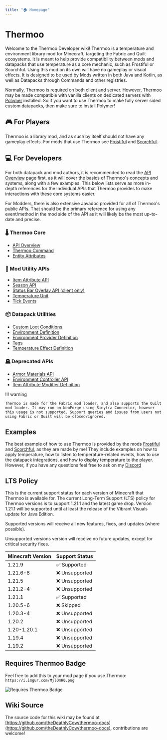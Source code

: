 ```yaml
---
title: "🏠 Homepage"
---
```

# Thermoo

Welcome to the Thermoo Developer wiki! Thermoo is a temperature and environment library mod for Minecraft, targeting the Fabric and Quilt ecosystems. It is meant to help provide compatibility between mods and datapacks that use temperature as a core mechanic, such as Frostiful or Scorchful. Using this mod on its own will have no gameplay or visual effects. It is designed to be used by Mods written in both Java and Kotlin, as well as Datapacks through Commands and other registries.

Normally, Thermoo is required on both client and server. However, Thermoo may be made compatible with vanilla clients on dedicated servers with [Polymer](https://modrinth.com/mod/polymer) installed. So if you want to use Thermoo to make fully server sided custom datapacks, then make sure to install Polymer!

## 🎮 For Players

Thermoo is a library mod, and as such by itself should not have any gameplay effects. For mods that use Thermoo see [Frostiful](https://www.modrinth.com/mod/frostiful) and [Scorchful](https://www.modrinth.com/mod/scorchful).

## 💻 For Developers

For both datapack and mod authors, it is recommended to read the [API Overview](./api_overview.md) page first, as it will cover the basics of Thermoo's concepts and systems, along with a few examples. This below lists serve as more in-depth references for the individual APIs that Thermoo provides to make interactions with these core systems easier.

For Modders, there is also extensive Javadoc provided for all of Thermoo's public APIs. That should be the primary reference for using any event/method in the mod side of the API as it will likely be the most up-to-date and precise.

### 🌡️ Thermoo Core
- [API Overview](./api_overview.md)
- [Thermoo Command](./command.md)
- [Entity Attributes](./entity_attributes.md)

### 🔧 Mod Utility APIs
- [Item Attribute API](./mods/item_attribute.md)
- [Season API](./mods/seasons.md)
- [Status Bar Overlay API (client only)](./mods/status_bar_overlay.md)
- [Temperature Unit](./mods/temperature_unit.md)
- [Tick Events](./mods/tick_events.md)

### 📦 Datapack Utilities
- [Custom Loot Conditions](./datapacks/loot_condition.md)
- [Environment Definition](./datapacks/environment_definition.md)
- [Environment Provider Definition](./datapacks/environment_provider_definition.md)
- [Tags](./datapacks/tags.md)
- [Temperature Effect Definition](./datapacks/temperature_effect_definition.md)

### 🪦 Deprecated APIs
- [Armor Materials API](./mods/armor_materials.md)
- [Environment Controller API](./mods/environment_controller.md)
- [Item Attribute Modifier Definition](./datapacks/item_attribute_modifier_definition.md)

!!! warning

    Thermoo is made for the Fabric mod loader, and also supports the Quilt mod loader. It may run on NeoForge using Sinytra Connector, however this usage is not supported. Support queries and issues from users not using Fabric or Quilt will be closed/ignored.

## Examples

The best example of how to use Thermoo is provided by the mods [Frostiful](https://github.com/TheDeathlyCow/frostiful/) and [Scorchful](https://github.com/TheDeathlyCow/scorchful/), as they are made by me! They include examples on how to apply temperature, how to listen to temperature-related events, how to use the datapack integrations, and how to display temperature to the player. However, if you have any questions feel free to ask on my [Discord](https://discord.gg/aqASuWebRU)

## LTS Policy

This is the current support status for each version of Minecraft that Thermoo is available for. The current Long-Term Support (LTS) policy for Thermoo versions is to support 1.21.1 and the latest game drop. Version 1.21.1 will be supported until at least the release of the Vibrant Visuals update for Java Edition.

Supported versions will receive all new features, fixes, and updates (where possible).

Unsupported versions version will receive no future updates, except for critical security fixes.

| Minecraft Version | Support Status                |
| ----------------- | ----------------------------- |
| 1.21.9            | :white_check_mark: Supported  |
| 1.21.6-8          | :x: Unsupported               |
| 1.21.5            | :x: Unsupported               |
| 1.21.2-4          | :x: Unsupported               |
| 1.21.1            | :white_check_mark: Supported  |
| 1.20.5-6          | :x: Skipped                   |
| 1.20.3-4          | :x: Unsupported               |
| 1.20.2            | :x: Unsupported               |
| 1.20-1.20.1       | :x: Unsupported               |
| 1.19.4            | :x: Unsupported               |
| 1.19.2            | :x: Unsupported               |

## Requires Thermoo Badge

Feel free to add this to your mod page if you use Thermoo: `https://i.imgur.com/MjlOmH0.png`

![Requires Thermoo Badge](https://i.imgur.com/MjlOmH0.png)

## Wiki Source

The source code for this wiki may be found at [https://github.com/theDeathlyCow/thermoo-docs](https://github.com/theDeathlyCow/thermoo-docs), contributions are welcome!
